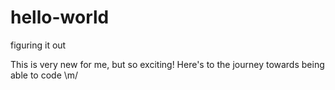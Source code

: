 # hello-world
figuring it out

This is very new for me, but so exciting! Here's to the journey towards being able to code \m/ 
